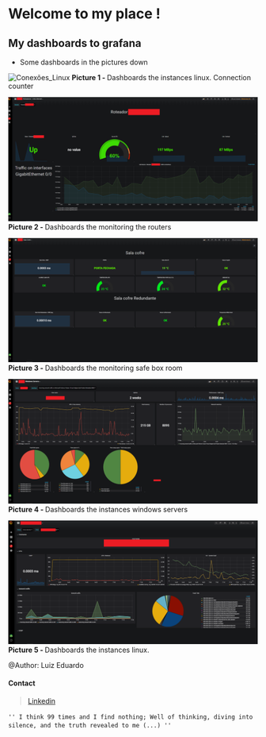 # Welcome to my place ! 

My dashboards to grafana
-------

* Some dashboards in the pictures down

![Conexões_Linux](/pictures_grafana/conexões_linux.png)
<b>Picture 1 - </b> Dashboards the instances linux. Connection counter

![Conexões_Linux](/pictures_grafana/Roteadores.png)
<b>Picture 2 - </b> Dashboards the monitoring the routers

![Conexões_Linux](/pictures_grafana/SalaCofre.png)
<b>Picture 3 - </b> Dashboards the monitoring safe box room

![Conexões_Linux](/pictures_grafana/Windows-servers.png)
<b>Picture 4 - </b> Dashboards the instances windows servers

![Conexões_Linux](/pictures_grafana/linux_mem-cpu-network.png)
<b>Picture 5 - </b> Dashboards the instances linux.





@Author: Luiz Eduardo 

#### Contact 
> [Linkedin](https://www.linkedin.com/in/isweluiz/) 

`'' I think 99 times and I find nothing; Well of thinking, diving into silence, and the truth revealed to me (...) ''`
